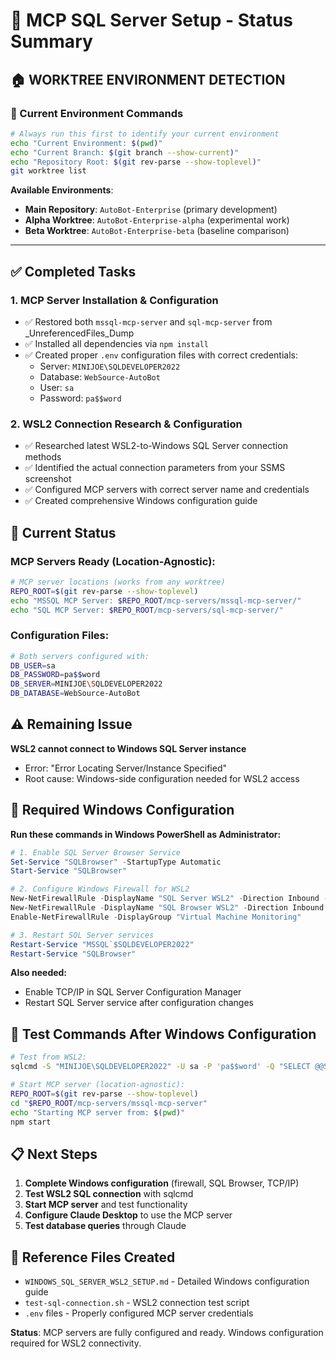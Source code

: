 # 🎯 MCP SQL Server Setup - Status Summary

## 🏠 WORKTREE ENVIRONMENT DETECTION

### **🎯 Current Environment Commands**
```bash
# Always run this first to identify your current environment
echo "Current Environment: $(pwd)"
echo "Current Branch: $(git branch --show-current)"
echo "Repository Root: $(git rev-parse --show-toplevel)"
git worktree list
```

**Available Environments**:
- **Main Repository**: `AutoBot-Enterprise` (primary development)
- **Alpha Worktree**: `AutoBot-Enterprise-alpha` (experimental work)
- **Beta Worktree**: `AutoBot-Enterprise-beta` (baseline comparison)

---

## ✅ **Completed Tasks**

### 1. **MCP Server Installation & Configuration**
- ✅ Restored both `mssql-mcp-server` and `sql-mcp-server` from _UnreferencedFiles_Dump
- ✅ Installed all dependencies via `npm install`
- ✅ Created proper `.env` configuration files with correct credentials:
  - Server: `MINIJOE\SQLDEVELOPER2022`
  - Database: `WebSource-AutoBot`
  - User: `sa`
  - Password: `pa$$word`

### 2. **WSL2 Connection Research & Configuration**
- ✅ Researched latest WSL2-to-Windows SQL Server connection methods
- ✅ Identified the actual connection parameters from your SSMS screenshot
- ✅ Configured MCP servers with correct server name and credentials
- ✅ Created comprehensive Windows configuration guide

## 🔄 **Current Status**

### **MCP Servers Ready** (Location-Agnostic): 
```bash
# MCP server locations (works from any worktree)
REPO_ROOT=$(git rev-parse --show-toplevel)
echo "MSSQL MCP Server: $REPO_ROOT/mcp-servers/mssql-mcp-server/"
echo "SQL MCP Server: $REPO_ROOT/mcp-servers/sql-mcp-server/"
```

### **Configuration Files**:
```bash
# Both servers configured with:
DB_USER=sa
DB_PASSWORD=pa$$word
DB_SERVER=MINIJOE\SQLDEVELOPER2022
DB_DATABASE=WebSource-AutoBot
```

## ⚠️ **Remaining Issue**

**WSL2 cannot connect to Windows SQL Server instance**
- Error: "Error Locating Server/Instance Specified"
- Root cause: Windows-side configuration needed for WSL2 access

## 🔧 **Required Windows Configuration**

**Run these commands in Windows PowerShell as Administrator:**

```powershell
# 1. Enable SQL Server Browser Service
Set-Service "SQLBrowser" -StartupType Automatic
Start-Service "SQLBrowser"

# 2. Configure Windows Firewall for WSL2
New-NetFirewallRule -DisplayName "SQL Server WSL2" -Direction Inbound -Protocol TCP -LocalPort 1433 -Action Allow
New-NetFirewallRule -DisplayName "SQL Browser WSL2" -Direction Inbound -Protocol UDP -LocalPort 1434 -Action Allow
Enable-NetFirewallRule -DisplayGroup "Virtual Machine Monitoring"

# 3. Restart SQL Server services
Restart-Service "MSSQL`$SQLDEVELOPER2022"
Restart-Service "SQLBrowser"
```

**Also needed:**
- Enable TCP/IP in SQL Server Configuration Manager
- Restart SQL Server service after configuration changes

## 🧪 **Test Commands After Windows Configuration**

```bash
# Test from WSL2:
sqlcmd -S "MINIJOE\SQLDEVELOPER2022" -U sa -P 'pa$$word' -Q "SELECT @@SERVERNAME" -C

# Start MCP server (location-agnostic):
REPO_ROOT=$(git rev-parse --show-toplevel)
cd "$REPO_ROOT/mcp-servers/mssql-mcp-server"
echo "Starting MCP server from: $(pwd)"
npm start
```

## 📋 **Next Steps**

1. **Complete Windows configuration** (firewall, SQL Browser, TCP/IP)
2. **Test WSL2 SQL connection** with sqlcmd
3. **Start MCP server** and test functionality
4. **Configure Claude Desktop** to use the MCP server
5. **Test database queries** through Claude

## 📄 **Reference Files Created**
- `WINDOWS_SQL_SERVER_WSL2_SETUP.md` - Detailed Windows configuration guide
- `test-sql-connection.sh` - WSL2 connection test script
- `.env` files - Properly configured MCP server credentials

**Status**: MCP servers are fully configured and ready. Windows configuration required for WSL2 connectivity.